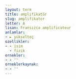 ```yaml
---
layout: term
title: amplifikatör
slug: amplifikator
letter: A
lisan: Fransızca amplificateur
anlamlar:
- ► yükselteç
ozellikler:
- - isim
  - fizik
ornekler:
- - ''
orneklerkaynak:
- - ''
---
```

